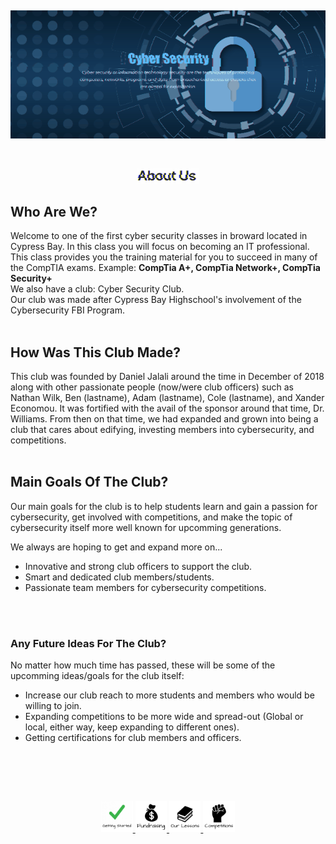 <img src="https://raw.githubusercontent.com/Lin8x/CyberSecCanvas/master/images/glitchywaves.gif" width="100%"
    height="10">

<p align="center"> <img src="https://raw.githubusercontent.com/Lin8x/CyberSecCanvas/master/images/cyber.gif"
        width="100%" height="90%"> </p>

<img src="https://raw.githubusercontent.com/Lin8x/CyberSecCanvas/master/images/glitchywaves.gif" width="100%"
    height="10">

<p align="center"> <img src="https://raw.githubusercontent.com/Lin8x/CyberSecCanvas/master/images/AboutUsLogoGif.gif"
        width="20%" height="20%"> </p>

<h2>Who Are We?</h3>

Welcome to one of the first cyber security classes in broward located in Cypress Bay. In this class you will
focus on becoming an IT professional. This class provides you the training material for you to succeed in many
of the CompTIA exams.
Example: <b>CompTia A+, CompTia Network+, CompTia Security+</b><br>
We also have a club: Cyber Security Club. <br>
Our club was made after Cypress Bay Highschool's involvement of the Cybersecurity FBI Program.
<br><br>

<h2>How Was This Club Made?</h3>

This club was founded by Daniel Jalali around the time in December of 2018 along with other passionate people
(now/were club officers) such as Nathan Wilk, Ben (lastname), Adam (lastname), Cole (lastname), and Xander
Economou. It was fortified with the avail of the sponsor around that time, Dr. Williams. From then on that time,
we had expanded and grown into being a club that cares about edifying, investing members into cybersecurity, and
competitions.
<br><br>

<h2>Main Goals Of The Club?</h3>

Our main goals for the club is to help students learn and gain a passion for cybersecurity, get involved with
competitions, and make the topic of cybersecurity itself more well known for upcomming generations.

We always are hoping to get and expand more on... <br>
<ul>
    <li> Innovative and strong club officers to support the club.</li>
    <li> Smart and dedicated club members/students.</li>
    <li> Passionate team members for cybersecurity competitions.</li>
</ul>
<br><br>

<h3>Any Future Ideas For The Club?</h3>

No matter how much time has passed, these will be some of the upcomming ideas/goals for the club itself: <br>
<ul>
    <li> Increase our club reach to more students and members who would be willing to join.</li>
    <li> Expanding competitions to be more wide and spread-out (Global or local, either way, keep expanding to
        different ones).</li>
    <li> Getting certifications for club members and officers.</li>
</ul>
<br><br>

<!--- 
- Description about the club
- Welcomes newcomers
- Talks about the foundation and ideas

--->

<img src="https://raw.githubusercontent.com/Lin8x/CyberSecCanvas/master/images/glitchywaves.gif" width="100%"
    height="10">

<p align="center"> <a href="https://github.com/Lin8x/CyberSecCanvas/blob/master/Documentation/GETTING_STARTED.md"> <img
            src="https://raw.githubusercontent.com/Lin8x/CyberSecCanvas/master/images/gettingstartedlogo.JPG"
            width="10%" height="10%"> </a> <a
        href="https://github.com/Lin8x/CyberSecCanvas/blob/master/Documentation/FUNDRAISING.md"> <img
            src="https://raw.githubusercontent.com/Lin8x/CyberSecCanvas/master/images/fundraisinglogo.JPG" width="10%"
            height="10%"> </a> <a
        href="https://github.com/Lin8x/CyberSecCanvas/blob/master/Documentation/OUR_LESSONS.md"> <img
            src="https://raw.githubusercontent.com/Lin8x/CyberSecCanvas/master/images/ourlessonslogo.JPG" width="10%"
            height="10%"> </a> <a
        href="https://github.com/Lin8x/CyberSecCanvas/blob/master/Documentation/COMPETITIONS.md"> <img
            src="https://raw.githubusercontent.com/Lin8x/CyberSecCanvas/master/images/ourcompetitionslogo.JPG"
            width="10%" height="10%"> </a> </p>

<!--- 
* [How to Join]()
* [Our Lessons and Files]()
* [Our Currency Systen]()
* [Performing Competitions]()
* [Fundraising]()
* [Our Club Roles and Staff]()
--->

<img src="https://raw.githubusercontent.com/Lin8x/CyberSecCanvas/master/images/glitchywaves.gif" width="100%"
    height="10">

